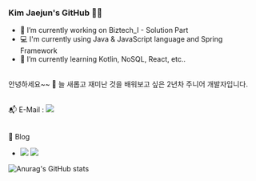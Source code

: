 ### Kim Jaejun's GitHub 🖐🏻
- 🔭 I’m currently working on Biztech_I - Solution Part<br>
- 💻 I'm currently using Java & JavaScript language and Spring Framework
- 🌱 I’m currently learning Kotlin, NoSQL, React, etc..
<br>
안녕하세요~~ 🤗 늘 새롭고 재미난 것을 배워보고 싶은 2년차 주니어 개발자입니다. 
<br><br>

📬 E-Mail : <a href="#"><img src="https://img.shields.io/badge/jaejun31@naver.com-EA4335?style=flat-square&logo=Gmail&logoColor=white"></a><br><br>

📝 Blog <br>
- <a href="https://velog.io/@mongu_93" target="_blank"><img src="https://img.shields.io/badge/Velog-20C997?style=flat&logo=Velog&logoColor=black"></a>
<a href="https://velog.io/@mongu_93" target="_blank"><img src="https://img.shields.io/badge/Naver Blog-03C75A?style=flat&logo=Naver&logoColor=white"></a><br>

![Anurag's GitHub stats](https://github-readme-stats.vercel.app/api?username=zpka14&show_icons=true&theme=vue)
<!--
**zpka14/zpka14** is a ✨ _special_ ✨ repository because its `README.md` (this file) appears on your GitHub profile.

Here are some ideas to get you started:

- 🔭 I’m currently working on ...
- 🌱 I’m currently learning ...
- 👯 I’m looking to collaborate on ...
- 🤔 I’m looking for help with ...
- 💬 Ask me about ...
- 📫 How to reach me: ...
- 😄 Pronouns: ...
- ⚡ Fun fact: ...
-->

